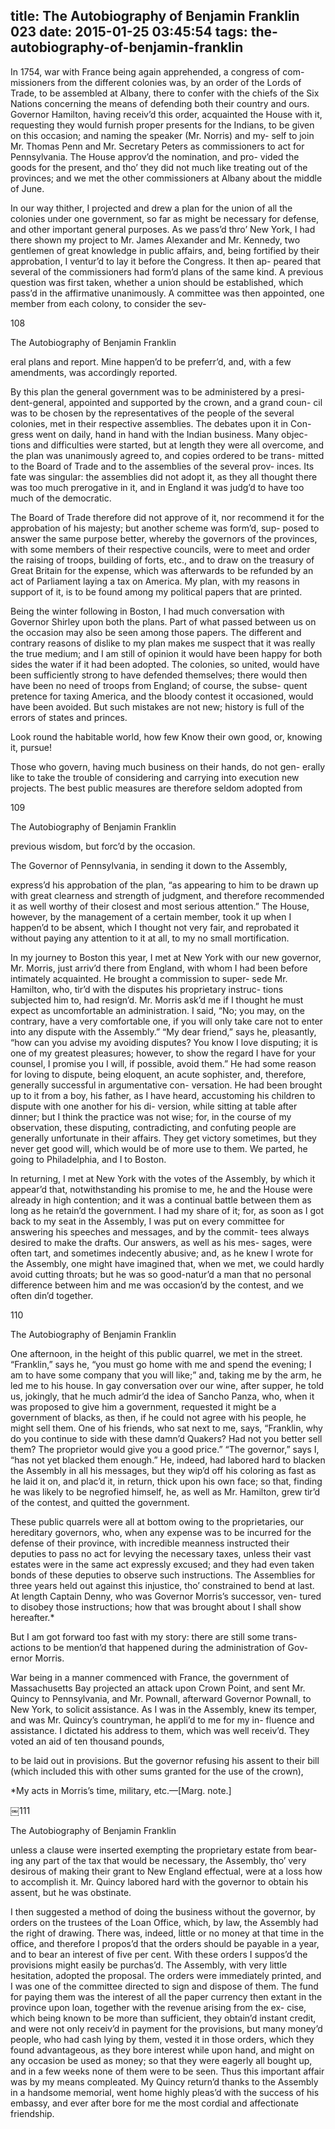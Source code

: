 title: The Autobiography of Benjamin Franklin 023
date: 2015-01-25 03:45:54
tags: the-autobiography-of-benjamin-franklin
---

In 1754, war with France being again apprehended, a congress of com- missioners from the different colonies was, by an order of the Lords of Trade, to be assembled at Albany, there to confer with the chiefs of the Six Nations concerning the means of defending both their country and ours. Governor Hamilton, having receiv’d this order, acquainted the House with it, requesting they would furnish proper presents for the Indians, to be given on this occasion; and naming the speaker (Mr. Norris) and my- self to join Mr. Thomas Penn and Mr. Secretary Peters as commissioners to act for Pennsylvania. The House approv’d the nomination, and pro- vided the goods for the present, and tho’ they did not much like treating out of the provinces; and we met the other commissioners at Albany about the middle of June.

In our way thither, I projected and drew a plan for the union of all the colonies under one government, so far as might be necessary for defense, and other important general purposes. As we pass’d thro’ New York, I had there shown my project to Mr. James Alexander and Mr. Kennedy, two gentlemen of great knowledge in public affairs, and, being fortified by their approbation, I ventur’d to lay it before the Congress. It then ap- peared that several of the commissioners had form’d plans of the same kind. A previous question was first taken, whether a union should be established, which pass’d in the affirmative unanimously. A committee was then appointed, one member from each colony, to consider the sev-

108

The Autobiography of Benjamin Franklin

eral plans and report. Mine happen’d to be preferr’d, and, with a few amendments, was accordingly reported.

By this plan the general government was to be administered by a presi- dent-general, appointed and supported by the crown, and a grand coun- cil was to be chosen by the representatives of the people of the several colonies, met in their respective assemblies. The debates upon it in Con- gress went on daily, hand in hand with the Indian business. Many objec- tions and difficulties were started, but at length they were all overcome, and the plan was unanimously agreed to, and copies ordered to be trans- mitted to the Board of Trade and to the assemblies of the several prov- inces. Its fate was singular: the assemblies did not adopt it, as they all thought there was too much prerogative in it, and in England it was judg’d to have too much of the democratic.

The Board of Trade therefore did not approve of it, nor recommend it for the approbation of his majesty; but another scheme was form’d, sup- posed to answer the same purpose better, whereby the governors of the provinces, with some members of their respective councils, were to meet and order the raising of troops, building of forts, etc., and to draw on the treasury of Great Britain for the expense, which was afterwards to be refunded by an act of Parliament laying a tax on America. My plan, with my reasons in support of it, is to be found among my political papers that are printed.

Being the winter following in Boston, I had much conversation with Governor Shirley upon both the plans. Part of what passed between us on the occasion may also be seen among those papers. The different and contrary reasons of dislike to my plan makes me suspect that it was really the true medium; and I am still of opinion it would have been happy for both sides the water if it had been adopted. The colonies, so united, would have been sufficiently strong to have defended themselves; there would then have been no need of troops from England; of course, the subse- quent pretence for taxing America, and the bloody contest it occasioned, would have been avoided. But such mistakes are not new; history is full of the errors of states and princes.

Look round the habitable world, how few Know their own good, or, knowing it, pursue!

Those who govern, having much business on their hands, do not gen- erally like to take the trouble of considering and carrying into execution new projects. The best public measures are therefore seldom adopted from

109

The Autobiography of Benjamin Franklin

previous wisdom, but forc’d by the occasion.

The Governor of Pennsylvania, in sending it down to the Assembly,

express’d his approbation of the plan, “as appearing to him to be drawn up with great clearness and strength of judgment, and therefore recommended it as well worthy of their closest and most serious attention.” The House, however, by the management of a certain member, took it up when I happen’d to be absent, which I thought not very fair, and reprobated it without paying any attention to it at all, to my no small mortification.

In my journey to Boston this year, I met at New York with our new governor, Mr. Morris, just arriv’d there from England, with whom I had been before intimately acquainted. He brought a commission to super- sede Mr. Hamilton, who, tir’d with the disputes his proprietary instruc- tions subjected him to, had resign’d. Mr. Morris ask’d me if I thought he must expect as uncomfortable an administration. I said, “No; you may, on the contrary, have a very comfortable one, if you will only take care not to enter into any dispute with the Assembly.” “My dear friend,” says he, pleasantly, “how can you advise my avoiding disputes? You know I love disputing; it is one of my greatest pleasures; however, to show the regard I have for your counsel, I promise you I will, if possible, avoid them.” He had some reason for loving to dispute, being eloquent, an acute sophister, and, therefore, generally successful in argumentative con- versation. He had been brought up to it from a boy, his father, as I have heard, accustoming his children to dispute with one another for his di- version, while sitting at table after dinner; but I think the practice was not wise; for, in the course of my observation, these disputing, contradicting, and confuting people are generally unfortunate in their affairs. They get victory sometimes, but they never get good will, which would be of more use to them. We parted, he going to Philadelphia, and I to Boston.

In returning, I met at New York with the votes of the Assembly, by which it appear’d that, notwithstanding his promise to me, he and the House were already in high contention; and it was a continual battle between them as long as he retain’d the government. I had my share of it; for, as soon as I got back to my seat in the Assembly, I was put on every committee for answering his speeches and messages, and by the commit- tees always desired to make the drafts. Our answers, as well as his mes- sages, were often tart, and sometimes indecently abusive; and, as he knew I wrote for the Assembly, one might have imagined that, when we met, we could hardly avoid cutting throats; but he was so good-natur’d a man that no personal difference between him and me was occasion’d by the contest, and we often din’d together.

110

The Autobiography of Benjamin Franklin

One afternoon, in the height of this public quarrel, we met in the street. “Franklin,” says he, “you must go home with me and spend the evening; I am to have some company that you will like;” and, taking me by the arm, he led me to his house. In gay conversation over our wine, after supper, he told us, jokingly, that he much admir’d the idea of Sancho Panza, who, when it was proposed to give him a government, requested it might be a government of blacks, as then, if he could not agree with his people, he might sell them. One of his friends, who sat next to me, says, “Franklin, why do you continue to side with these damn’d Quakers? Had not you better sell them? The proprietor would give you a good price.” “The governor,” says I, “has not yet blacked them enough.” He, indeed, had labored hard to blacken the Assembly in all his messages, but they wip’d off his coloring as fast as he laid it on, and plac’d it, in return, thick upon his own face; so that, finding he was likely to be negrofied himself, he, as well as Mr. Hamilton, grew tir’d of the contest, and quitted the government.

These public quarrels were all at bottom owing to the proprietaries, our hereditary governors, who, when any expense was to be incurred for the defense of their province, with incredible meanness instructed their deputies to pass no act for levying the necessary taxes, unless their vast estates were in the same act expressly excused; and they had even taken bonds of these deputies to observe such instructions. The Assemblies for three years held out against this injustice, tho’ constrained to bend at last. At length Captain Denny, who was Governor Morris’s successor, ven- tured to disobey those instructions; how that was brought about I shall show hereafter.*

But I am got forward too fast with my story: there are still some trans- actions to be mention’d that happened during the administration of Gov- ernor Morris.

War being in a manner commenced with France, the government of Massachusetts Bay projected an attack upon Crown Point, and sent Mr. Quincy to Pennsylvania, and Mr. Pownall, afterward Governor Pownall, to New York, to solicit assistance. As I was in the Assembly, knew its temper, and was Mr. Quincy’s countryman, he appli’d to me for my in- fluence and assistance. I dictated his address to them, which was well receiv’d. They voted an aid of ten thousand pounds,

to be laid out in provisions. But the governor refusing his assent to their bill (which included this with other sums granted for the use of the crown),

*My acts in Morris’s time, military, etc.—[Marg. note.]

￼111

The Autobiography of Benjamin Franklin

unless a clause were inserted exempting the proprietary estate from bear- ing any part of the tax that would be necessary, the Assembly, tho’ very desirous of making their grant to New England effectual, were at a loss how to accomplish it. Mr. Quincy labored hard with the governor to obtain his assent, but he was obstinate.

I then suggested a method of doing the business without the governor, by orders on the trustees of the Loan Office, which, by law, the Assembly had the right of drawing. There was, indeed, little or no money at that time in the office, and therefore I propos’d that the orders should be payable in a year, and to bear an interest of five per cent. With these orders I suppos’d the provisions might easily be purchas’d. The Assembly, with very little hesitation, adopted the proposal. The orders were immediately printed, and I was one of the committee directed to sign and dispose of them. The fund for paying them was the interest of all the paper currency then extant in the province upon loan, together with the revenue arising from the ex- cise, which being known to be more than sufficient, they obtain’d instant credit, and were not only receiv’d in payment for the provisions, but many money’d people, who had cash lying by them, vested it in those orders, which they found advantageous, as they bore interest while upon hand, and might on any occasion be used as money; so that they were eagerly all bought up, and in a few weeks none of them were to be seen. Thus this important affair was by my means compleated. My Quincy return’d thanks to the Assembly in a handsome memorial, went home highly pleas’d with the success of his embassy, and ever after bore for me the most cordial and affectionate friendship.

